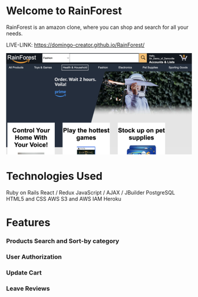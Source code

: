 # Welcome to RainForest
RainForest is an amazon clone, where you can shop and search for all your needs.

LIVE-LINK: https://domingo-creator.github.io/RainForest/

![alt text](https://github.com/Domingo-creator/RainForest/blob/master/app/assets/images/main_page_screenshot.png) 


# Technologies Used
Ruby on Rails
React / Redux
JavaScript / AJAX / JBuilder
PostgreSQL
HTML5 and CSS
AWS S3 and AWS IAM
Heroku


# Features
### Products Search and Sort-by category

### User Authorization

### Update Cart

### Leave Reviews
